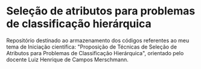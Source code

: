 # Seleção de atributos para problemas de classificação hierárquica
Repositório destinado ao armazenamento dos códigos referentes ao meu tema de Iniciação científica: "Proposição de Técnicas de Seleção de Atributos para Problemas de Classificação Hierárquica", orientado pelo docente Luiz Henrique de Campos Merschmann.
